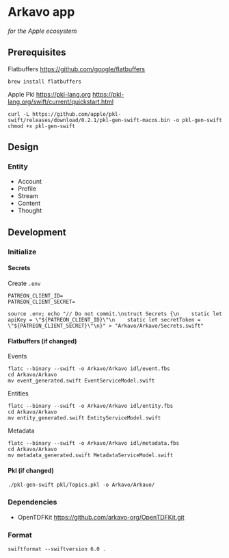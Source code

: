 # Arkavo app
_for the Apple ecosystem_

## Prerequisites

Flatbuffers
https://github.com/google/flatbuffers

```shell
brew install flatbuffers
```

Apple Pkl
https://pkl-lang.org
https://pkl-lang.org/swift/current/quickstart.html

```shell
curl -L https://github.com/apple/pkl-swift/releases/download/0.2.1/pkl-gen-swift-macos.bin -o pkl-gen-swift
chmod +x pkl-gen-swift
```

## Design

### Entity

- Account
- Profile
- Stream
- Content
- Thought

## Development

### Initialize

#### Secrets

Create `.env`

```
PATREON_CLIENT_ID=
PATREON_CLIENT_SECRET=
```

```shell
source .env; echo "// Do not commit.\nstruct Secrets {\n    static let apiKey = \"${PATREON_CLIENT_ID}\"\n    static let secretToken = \"${PATREON_CLIENT_SECRET}\"\n}" > "Arkavo/Arkavo/Secrets.swift"
```


#### Flatbuffers (if changed)

Events

```shell
flatc --binary --swift -o Arkavo/Arkavo idl/event.fbs
cd Arkavo/Arkavo
mv event_generated.swift EventServiceModel.swift
```

Entities

```shell
flatc --binary --swift -o Arkavo/Arkavo idl/entity.fbs
cd Arkavo/Arkavo
mv entity_generated.swift EntityServiceModel.swift
```

Metadata

```shell
flatc --binary --swift -o Arkavo/Arkavo idl/metadata.fbs
cd Arkavo/Arkavo
mv metadata_generated.swift MetadataServiceModel.swift
```

#### Pkl (if changed)

```shell
./pkl-gen-swift pkl/Topics.pkl -o Arkavo/Arkavo/
```

### Dependencies 

- OpenTDFKit https://github.com/arkavo-org/OpenTDFKit.git

### Format

```shell
swiftformat --swiftversion 6.0 .
```
